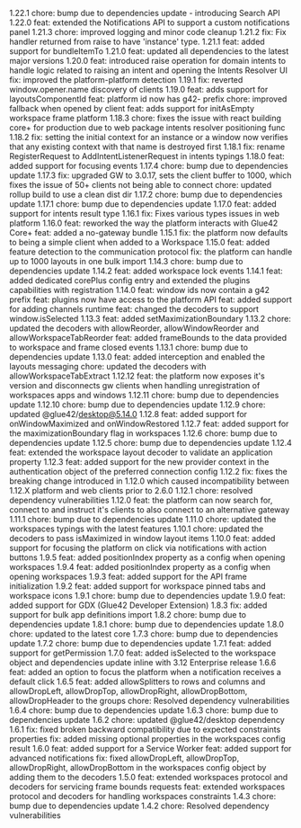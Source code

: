 1.22.1
chore: bump due to dependencies update - introducing Search API
1.22.0
feat: extended the Notifications API to support a custom notifications panel
1.21.3
chore: improved logging and minor code cleanup
1.21.2
fix: Fix handler returned from raise to have 'instance' type.
1.21.1
feat: added support for bundleItemTo
1.21.0
feat: updated all dependencies to the latest major versions
1.20.0
feat: introduced raise operation for domain intents to handle logic related to raising an intent and opening the Intents Resolver UI 
fix: improved the platform-platform detection
1.19.1
fix: reverted window.opener.name discovery of clients
1.19.0
feat: adds support for layoutsComponentId
feat: platform id now has g42- prefix
chore: improved fallback when opened by client
feat: adds support for initAsEmpty workspace frame platform
1.18.3
chore: fixes the issue with react building core+ for production due to web package intents resolver positioning func
1.18.2
fix: setting the initial context for an instance or a window now verifies that any existing context with that name is destroyed first 
1.18.1
fix: rename RegisterRequest to AddIntentListenerRequest in intents typings 
1.18.0
feat: added support for focusing events
1.17.4
chore: bump due to dependencies update
1.17.3
fix: upgraded GW to 3.0.17, sets the client buffer to 1000, which fixes the issue of 50+ clients not being able to connect
chore: updated rollup build to use a clean dist dir
1.17.2
chore: bump due to dependencies update
1.17.1
chore: bump due to dependencies update
1.17.0
feat: added support for intents result type
1.16.1
fix: Fixes various types issues in web platform
1.16.0
feat: reworked the way the platform interacts with Glue42 Core+
feat: added a no-gateway bundle
1.15.1
fix: the platform now defaults to being a simple client when added to a Workspace
1.15.0
feat: added feature detection to the communication protocol
fix: the platform can handle up to 1000 layouts in one bulk import
1.14.3
chore: bump due to dependencies update
1.14.2
feat: added workspace lock events
1.14.1
feat: added dedicated corePlus config entry and extended the plugins capabilities with registration
1.14.0
feat: window ids now contain a g42 prefix
feat: plugins now have access to the platform API
feat: added support for adding channels runtime
feat: changed the decoders to support window.isSelected
1.13.3
feat: added setMaximizationBoundary
1.13.2
chore: updated the decoders with allowReorder, allowWindowReorder and allowWorkspaceTabReorder
feat: added frameBounds to the data provided to workspace and frame closed events
1.13.1
chore: bump due to dependencies update
1.13.0
feat: added interception and enabled the layouts messaging
chore: updated the decoders with allowWorkspaceTabExtract
1.12.12
feat: the platform now exposes it's version and disconnects gw clients when handling unregistration of workspaces apps and windows
1.12.11
chore: bump due to dependencies update
1.12.10
chore: bump due to dependencies update
1.12.9
chore: updated @glue42/desktop@5.14.0
1.12.8
feat: added support for onWindowMaximized and onWindowRestored
1.12.7
feat: added support for the maximizationBoundary flag in workspaces
1.12.6
chore: bump due to dependencies update
1.12.5
chore: bump due to dependencies update
1.12.4
feat: extended the workspace layout decoder to validate an application property
1.12.3
feat: added support for the new provider context in the authentication object of the preferred connection config
1.12.2
fix: fixes the breaking change introduced in 1.12.0 which caused incompatibility between 1.12.X platform and web clients prior to 2.6.0
1.12.1
chore: resolved dependency vulnerabilities
1.12.0
feat: the platform can now search for, connect to and instruct it's clients to also connect to an alternative gateway 
1.11.1
chore: bump due to dependencies update
1.11.0
chore: updated the workspaces typings with the latest features
1.10.1 
chore: updated the decoders to pass isMaximized in window layout items
1.10.0
feat: added support for focusing the platform on click via notifications with action buttons
1.9.5
feat: added positionIndex property as a config when opening workspaces
1.9.4
feat: added positionIndex property as a config when opening workspaces
1.9.3
feat: added support for the API frame initialization
1.9.2
feat: added support for workspace pinned tabs and workspace icons
1.9.1
chore: bump due to dependencies update
1.9.0
feat: added support for GDX (Glue42 Developer Extension)
1.8.3
fix: added support for bulk app definitions import
1.8.2
chore: bump due to dependencies update
1.8.1
chore: bump due to dependencies update
1.8.0
chore: updated to the latest core
1.7.3
chore: bump due to dependencies update
1.7.2
chore: bump due to dependencies update
1.7.1
feat: added support for getPermission
1.7.0
feat: added isSelected to the workspace object and dependencies update inline with 3.12 Enterprise release
1.6.6
feat: added an option to focus the platform when a notification receives a default click
1.6.5
feat: added allowSplitters to rows and columns and allowDropLeft, allowDropTop, allowDropRight, allowDropBottom, allowDropHeader to the groups
chore: Resolved dependency vulnerabilities
1.6.4
chore: bump due to dependencies update
1.6.3
chore: bump due to dependencies update
1.6.2
chore: updated @glue42/desktop dependency
1.6.1
fix: fixed broken backward compatibility due to expected constraints properties
fix: added missing optional properties in the workspaces config result
1.6.0
feat: added support for a Service Worker
feat: added support for advanced notifications
fix: fixed allowDropLeft, allowDropTop, allowDropRight, allowDropBottom in the workspaces config object by adding them to the decoders
1.5.0
feat: extended workspaces protocol and decoders for servicing frame bounds requests
feat: extended workspaces protocol and decoders for handling workspaces constraints
1.4.3
chore: bump due to dependencies update
1.4.2
chore: Resolved dependency vulnerabilities
